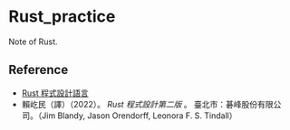 # Rust_practice
Note of Rust.



## Reference

- [Rust 程式設計語言](https://rust-lang.tw/book-tw/?fbclid=IwAR3C-1QVwfAlTWvxCyoWk7G-fQ8gmUS6h_Z-QWr0VQ9stjbBO1G3nSWKois)
- 賴屹民（譯）（2022）。 *Rust 程式設計第二版* 。 臺北市：碁峰股份有限公司。（Jim Blandy, Jason Orendorff, Leonora F. S. Tindall）

